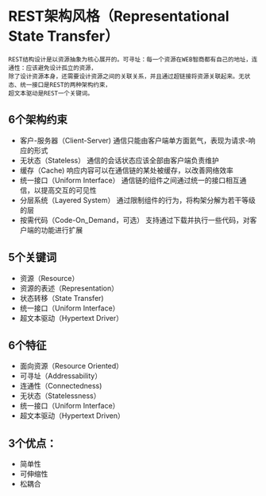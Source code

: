 # REST架构风格（Representational State Transfer）
    REST结构设计是以资源抽象为核心展开的。可寻址：每一个资源在WEB智商都有自己的地址，连通性：应该避免设计孤立的资源，
    除了设计资源本身，还需要设计资源之间的关联关系，并且通过超链接将资源关联起来。无状态、统一接口是REST的两种架构约束，
    超文本驱动是REST一个关键词。

## 6个架构约束
+ 客户-服务器（Client-Server) 通信只能由客户端单方面氦气，表现为请求-响应的形式
+ 无状态（Stateless） 通信的会话状态应该全部由客户端负责维护
+ 缓存（Cache) 响应内容可以在通信链的某处被缓存，以改善网络效率
+ 统一接口（Uniform Interface） 通信链的组件之间通过统一的接口相互通信，以提高交互的可见性
+ 分层系统（Layered System） 通过限制组件的行为，将构架分解为若干等级的层
+ 按需代码（Code-On_Demand，可选） 支持通过下载并执行一些代码，对客户端的功能进行扩展
    
## 5个关键词
+ 资源（Resource） 
+ 资源的表述（Representation）
+ 状态转移（State Transfer)
+ 统一接口（Uniform Interface）
+ 超文本驱动（Hypertext Driver）

## 6个特征
+ 面向资源（Resource Oriented）
+ 可寻址（Addressability）
+ 连通性（Connectedness)
+ 无状态（Statelessness）
+ 统一接口（Uniform Interface）
+ 超文本驱动（Hypertext Driven）
    
## 3个优点：
+ 简单性
+ 可伸缩性
+ 松耦合
